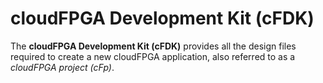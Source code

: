 
# cloudFPGA Development Kit (cFDK)

The **cloudFPGA Development Kit (cFDK)** provides all the design files required to create a new 
cloudFPGA application, also referred to as a _cloudFPGA project (cFp)_.


[comment]: <> (cloudFPGA is designed to support different types of Shells SHELL or SHL and FPGA Modules MOD.)
[comment]: <> (Before creating a new cFp, a designer must decide for a SHELL and a MOD, both are explained in the documentation section.)

